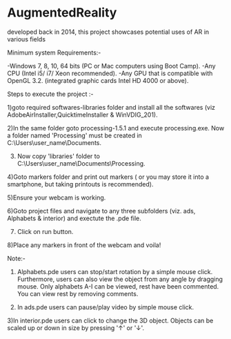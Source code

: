# AugmentedReality
developed back in 2014, this project showcases potential uses of AR in various fields

Minimum system Requirements:-

-Windows 7, 8, 10, 64 bits  (PC or Mac computers using Boot Camp).
-Any CPU (Intel i5/ i7/ Xeon recommended).
-Any GPU that is compatible with OpenGL 3.2. (integrated graphic cards Intel HD 4000 or above).


Steps to execute the project :-

1)goto required softwares-libraries folder and install all the softwares (viz AdobeAirInstaller,QuicktimeInstaller & WinVDIG_201).

2)In the same folder goto processing-1.5.1 and execute processing.exe. Now a folder named 'Processing' must be created in C:\Users\user_name\Documents.

3) Now copy 'libraries' folder to C:\Users\user_name\Documents\Processing.

4)Goto markers folder and print out markers ( or you may store it into a smartphone, but taking printouts is recommended). 

5)Ensure your webcam is working.

6)Goto project files and navigate to any three subfolders (viz. ads, Alphabets & interior) and exectute the .pde file.

7) Click on run button.

8)Place any markers in front of the webcam and voila!

Note:-

1) Alphabets.pde users can stop/start rotation by a simple mouse click. Furthermore, users can also view the object from any angle by dragging mouse. Only alphabets A-I can be viewed,
   rest have been commented. You can view rest by removing comments.

2) In ads.pde users can pause/play video by simple mouse click.

3)In interior.pde users can click to change the 3D object. Objects can be scaled up or down in size by pressing '↑' or '↓'.
